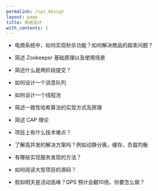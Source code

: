 ```yaml
---
permalink: /sys_design
layout: page
title: 系统设计
with_contents: 1
---
```



- 电商系统中，如何实现秒杀功能？如何解决商品的超卖问题？

- 简述 Zookeeper 基础原理以及使用场景

- 简述什么是两阶段提交？

- 如何设计一个消息队列

- 如何设计一个线程池

- 简述一致性哈希算法的实现方式及原理

- 简述 CAP 理论

- 项目上有什么技术难点？

- 了解高并发的解决方案吗？例如动静分离，缓存，负载均衡

- 有哪些实现服务发现的方法？

- 如何阅读大型项目的源码？

- 假如明天是活动高峰？QPS 预计会翻10倍，你要怎么做？

